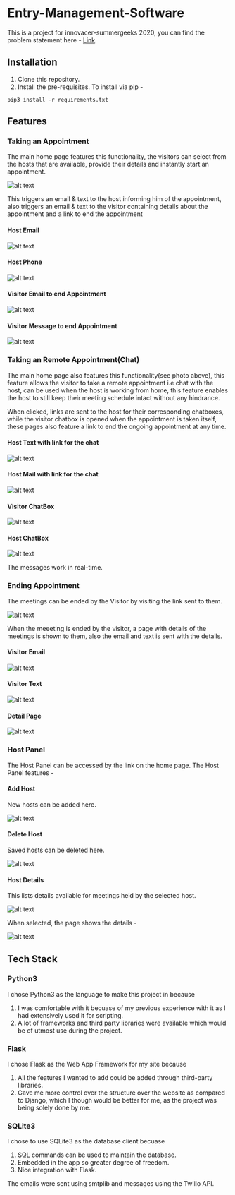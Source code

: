 # Entry-Management-Software
This is a project for innovacer-summergeeks 2020, you can find the problem statement here - [Link](https://summergeeks.in/static/assignments/summergeeks%202020%20-%20SDE%20Assignment.pdf).
## Installation
1. Clone this repository.
2. Install the pre-requisites. To install via pip -


`pip3 install -r requirements.txt` 

## Features

### Taking an Appointment

The main home page features this functionality, the visitors can select from the hosts that are available, provide their details and instantly start an appointment.

![alt text](images/takeappoint.png)

This triggers an email & text to the host informing him of the appointment, also triggers an email & text to the visitor containing details about the appointment and a link to end the appointment

#### Host Email

![alt text](images/meetingstarthostmail.jpeg)

#### Host Phone

![alt text](images/meetingstarthosttext.jpeg)

#### Visitor Email to end Appointment

![alt text](images/visitendmail.jpeg)

#### Visitor Message to end Appointment

![alt text](images/visitmsg.jpeg)

### Taking an Remote Appointment(Chat)

The main home page also features this functionality(see photo above), this feature allows the visitor to take a remote appointment i.e chat with the host, can be used when the host is working from home, this feature enables the host to still keep their meeting schedule intact without any hindrance.

When clicked, links are sent to the host for their corresponding chatboxes, while the  visitor chatbox is opened when the appointment is taken itself, these pages also feature a link to end the ongoing appointment at any time.

#### Host Text with link for the chat

![alt text](images/txtstartchat.jpeg)

#### Host Mail with link for the chat 

![alt text](images/mailstartchat.jpeg)

#### Visitor ChatBox

![alt text](images/visitorchatbox.png)

#### Host ChatBox
![alt text](images/hostchatbox.png)

The messages work in real-time.



### Ending Appointment

The meetings can be ended by the Visitor by visiting the link sent to them.

![alt text](images/meetingend.png)

When the meeeting is ended by the visitor, a page with details of the meetings is shown to them, also the email and text is sent with the details.
#### Visitor Email

![alt text](images/meetingendmail.jpeg)

#### Visitor Text

![alt text](images/visitendmsg.jpeg)

#### Detail Page

![alt text](images/details.png)

### Host Panel

The Host Panel can be accessed by the link on the home page.
The Host Panel features -

#### Add Host

New hosts can be added here.

![alt text](images/addhost.png)

#### Delete Host

Saved hosts can be deleted here.

![alt text](images/deletehost.png)

#### Host Details

This lists details available for meetings held by the selected host.

![alt text](images/hostdetail1.png)

When selected, the page shows the details -

![alt text](images/details2.png)

## Tech Stack

### Python3

I chose Python3 as the language to make this project in because
1. I was comfortable with it becuase of my previous experience with it as I had extensively used it for scripting.
2. A lot of frameworks and third party libraries were available which would be of utmost use during the project.

### Flask

I chose Flask as the Web App Framework for my site because
1. All the features I wanted to add could be added through third-party libraries.
2. Gave me more control over the structure over the website as compared to Django, which I though would be better for me, as the project was being solely done by me.

### SQLite3

I chose to use SQLite3 as the database client becuase

1. SQL commands can be used to maintain the database.
2. Embedded in the app so greater degree of freedom.
3. Nice integration with Flask.

The emails were sent using smtplib and messages using the Twilio API.


